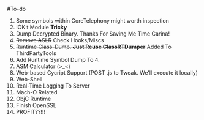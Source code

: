 #To-do
1.	Some symbols within CoreTelephony might worth inspection
2.	IOKit Module **Tricky**
3.	~~Dump Decrypted Binary.~~ Thanks For Saving Me Time Carina!
4.	~~Remove ASLR~~ Check Hooks/Miscs
5.	~~Runtime Class-Dump. **Just Reuse ClassRTDumper**~~ Added To ThirdPartyTools
6.	Add Runtime Symbol Dump To 4.
7.	ASM Calculator (>_<)
8.	Web-based Cycript Support (POST .js to Tweak. We'll execute it locally)
9.	Web-Shell
10.	Real-Time Logging To Server
11. Mach-O Related
12.	ObjC Runtime
13. Finish OpenSSL
14.	PROFIT??!!!
